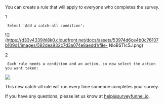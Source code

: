 You can create a rule that will apply to everyone who completes the survey.

1

     Select 'Add a catch-all condition': 

![](https://d33v4339jhl8k0.cloudfront.net/docs/assets/53974d6ce4b0c76107b109d1/images/592dea932c7d3a074e8aedd1/file-
NloBSTIc5J.png)

2

     Each rule needs a condition and an action, so now select the action you want taken: 

![](https://d33v4339jhl8k0.cloudfront.net/docs/assets/53974d6ce4b0c76107b109d1/images/592deac82c7d3a074e8aedd3/file-P81c3vprbt.png)

This new catch-all rule will run every time someone completes your survey.

If you have any questions, please let us know at
[help@surveyfunnel.io](mailto:mailto:help@surveyfunnel.io).

